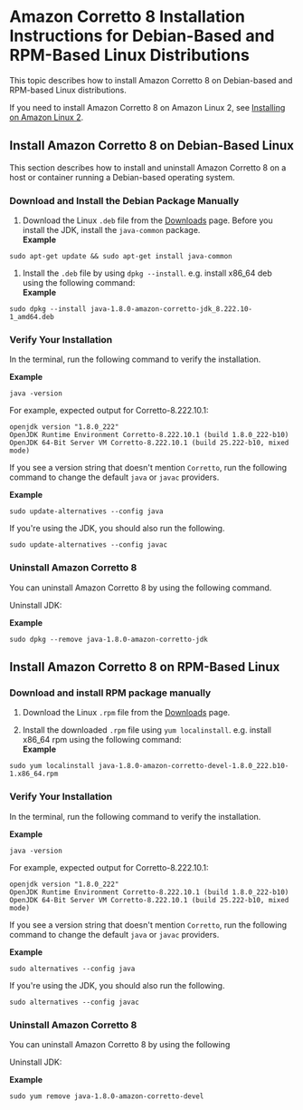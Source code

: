 # Amazon Corretto 8 Installation Instructions for Debian\-Based and RPM\-Based Linux Distributions<a name="generic-linux-install"></a>

This topic describes how to install Amazon Corretto 8 on Debian\-based and RPM\-based Linux distributions\. 

If you need to install Amazon Corretto 8 on Amazon Linux 2, see [Installing on Amazon Linux 2](amazon-linux-install.md)\.

## Install Amazon Corretto 8 on Debian\-Based Linux<a name="debian-install-instruct"></a>

This section describes how to install and uninstall Amazon Corretto 8 on a host or container running a Debian\-based operating system\.

### Download and Install the Debian Package Manually<a name="debian-deb-install-instruct"></a>

1.  Download the Linux `.deb` file from the [Downloads](downloads-list.md) page\. Before you install the JDK, install the `java-common` package\.   
**Example**  

   ```
   sudo apt-get update && sudo apt-get install java-common
   ```

1.  Install the `.deb` file by using `dpkg --install`\. e\.g\. install x86\_64 deb using the following command:  
**Example**  

   ```
   sudo dpkg --install java-1.8.0-amazon-corretto-jdk_8.222.10-1_amd64.deb
   ```

### Verify Your Installation<a name="debian-deb-verify"></a>

 In the terminal, run the following command to verify the installation\. 

**Example**  

```
java -version
```
For example, expected output for Corretto\-8\.222\.10\.1:   

```
openjdk version "1.8.0_222"
OpenJDK Runtime Environment Corretto-8.222.10.1 (build 1.8.0_222-b10)
OpenJDK 64-Bit Server VM Corretto-8.222.10.1 (build 25.222-b10, mixed mode)
```

 If you see a version string that doesn't mention `Corretto`, run the following command to change the default `java` or `javac` providers\. 

**Example**  

```
sudo update-alternatives --config java
```
If you're using the JDK, you should also run the following\.  

```
sudo update-alternatives --config javac
```

### Uninstall Amazon Corretto 8<a name="debian-deb-uninstall"></a>

You can uninstall Amazon Corretto 8 by using the following command\.

Uninstall JDK:

**Example**  

```
sudo dpkg --remove java-1.8.0-amazon-corretto-jdk
```

## Install Amazon Corretto 8 on RPM\-Based Linux<a name="rpm-linux-install-instruct"></a>

### Download and install RPM package manually<a name="rpm-install-instruct"></a>

1.  Download the Linux `.rpm` file from the [Downloads](downloads-list.md) page\. 

1.  Install the downloaded `.rpm` file using `yum localinstall`\. e\.g\. install x86\_64 rpm using the following command:   
**Example**  

   ```
   sudo yum localinstall java-1.8.0-amazon-corretto-devel-1.8.0_222.b10-1.x86_64.rpm
   ```

### Verify Your Installation<a name="rpm-verify"></a>

 In the terminal, run the following command to verify the installation\. 

**Example**  

```
java -version
```
For example, expected output for Corretto\-8\.222\.10\.1:   

```
openjdk version "1.8.0_222"
OpenJDK Runtime Environment Corretto-8.222.10.1 (build 1.8.0_222-b10)
OpenJDK 64-Bit Server VM Corretto-8.222.10.1 (build 25.222-b10, mixed mode)
```

 If you see a version string that doesn't mention `Corretto`, run the following command to change the default `java` or `javac` providers\. 

**Example**  

```
sudo alternatives --config java
```
If you're using the JDK, you should also run the following\.  

```
sudo alternatives --config javac
```

### Uninstall Amazon Corretto 8<a name="rpm-uninstall"></a>

You can uninstall Amazon Corretto 8 by using the following

Uninstall JDK:

**Example**  

```
sudo yum remove java-1.8.0-amazon-corretto-devel
```